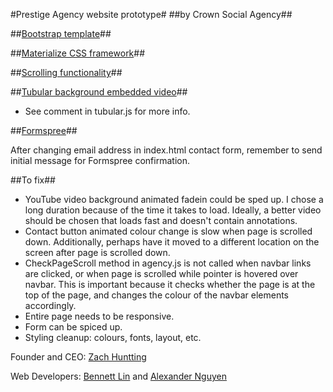 
#Prestige Agency website prototype#
##by Crown Social Agency##

##[Bootstrap template](http://startbootstrap.com/template-overviews/agency/)##

##[Materialize CSS framework](http://materializecss.com/)##

##[Scrolling functionality](http://www.alvarotrigo.com/fullPage/)##

##[Tubular background embedded video](http://www.seanmccambridge.com/tubular/)##

+ See comment in tubular.js for more info.

##[Formspree](https://formspree.io/)##

After changing email address in index.html contact form, remember to send initial message for Formspree confirmation.

##To fix##

+ YouTube video background animated fadein could be sped up. I chose a long duration because of the time it takes to load. Ideally, a better video should be chosen that loads fast and doesn't contain annotations.
+ Contact button animated colour change is slow when page is scrolled down. Additionally, perhaps have it moved to a different location on the screen after page is scrolled down.
+ CheckPageScroll method in agency.js is not called when navbar links are clicked, or when page is scrolled while pointer is hovered over navbar. This is important because it checks whether the page is at the top of the page, and changes the colour of the navbar elements accordingly.
+ Entire page needs to be responsive.
+ Form can be spiced up.
+ Styling cleanup: colours, fonts, layout, etc.

Founder and CEO: [Zach Huntting](mailto:zach@crownsocial.com)

Web Developers: [Bennett Lin](http://bennettslin.com) and [Alexander Nguyen](http://nguyenalexander.com)